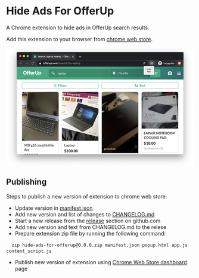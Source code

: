 # Hide Ads For OfferUp

A Chrome extension to hide ads in OfferUp search results.

Add this extension to your browser from [chrome web store](https://chrome.google.com/webstore/detail/ddbnmpjfkgepndpglclikflamdlmbgae).

![Hide Ads For OfferUp extension screen shot](assets/screenshot_640x400.png)

## Publishing

Steps to publish a new version of extension to chrome web store:

* Update version in [manifest.json](manifest.json)
* Add new version and list of changes to [CHANGELOG.md](changelog.md)
* Start a new release from the [release](https://github.com/nbir/hide-ads-for-offerup/releases) section on github.com
* Add new version and text from CHANGELOG.md to the relese
* Prepare extension zip file by running the following command:

```
  zip hide-ads-for-offerup@0.0.0.zip manifest.json popup.html app.js content_script.js
```

* Publish new version of extension using [Chrome Web Store dashboard](https://chrome.google.com/webstore/developer/dashboard) page
